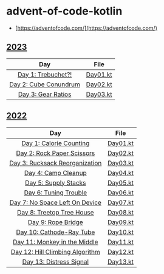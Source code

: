 # advent-of-code-kotlin

- [https://adventofcode.com/](https://adventofcode.com/)

## [2023](https://adventofcode.com/2023)

|                             Day                              |                File                |
|:------------------------------------------------------------:|:----------------------------------:|
|  [Day 1: Trebuchet?!](https://adventofcode.com/2023/day/1)   | [Day01.kt](./src/aoc2023/Day01.kt) |
| [Day 2: Cube Conundrum](https://adventofcode.com/2023/day/2) | [Day02.kt](./src/aoc2023/Day02.kt) |
|  [Day 3: Gear Ratios](https://adventofcode.com/2023/day/3)   | [Day03.kt](./src/aoc2023/Day03.kt) |

## [2022](https://adventofcode.com/2022)

|                                   Day                                   |                File                |
|:-----------------------------------------------------------------------:|:----------------------------------:|
|     [Day 1: Calorie Counting](https://adventofcode.com/2022/day/1)      | [Day01.kt](./src/aoc2022/Day01.kt) |
|    [Day 2: Rock Paper Scissors](https://adventofcode.com/2022/day/2)    | [Day02.kt](./src/aoc2022/Day02.kt) |
|  [Day 3: Rucksack Reorganization](https://adventofcode.com/2022/day/3)  | [Day03.kt](./src/aoc2022/Day03.kt) |
|       [Day 4: Camp Cleanup](https://adventofcode.com/2022/day/4)        | [Day04.kt](./src/aoc2022/Day04.kt) |
|       [Day 5: Supply Stacks](https://adventofcode.com/2022/day/5)       | [Day05.kt](./src/aoc2022/Day05.kt) |
|      [Day 6: Tuning Trouble](https://adventofcode.com/2022/day/6)       | [Day06.kt](./src/aoc2022/Day06.kt) |
|  [Day 7: No Space Left On Device](https://adventofcode.com/2022/day/7)  | [Day07.kt](./src/aoc2022/Day07.kt) |
|    [Day 8: Treetop Tree House](https://adventofcode.com/2022/day/8)     | [Day08.kt](./src/aoc2022/Day08.kt) |
|        [Day 9: Rope Bridge](https://adventofcode.com/2022/day/9)        | [Day09.kt](./src/aoc2022/Day09.kt) |
|    [Day 10: Cathode-Ray Tube](https://adventofcode.com/2022/day/10)     | [Day10.kt](./src/aoc2022/Day10.kt) |
|  [Day 11: Monkey in the Middle](https://adventofcode.com/2022/day/11)   | [Day11.kt](./src/aoc2022/Day11.kt) |
| [Day 12: Hill Climbing Algorithm](https://adventofcode.com/2022/day/12) | [Day12.kt](./src/aoc2022/Day12.kt) |
|     [Day 13: Distress Signal](https://adventofcode.com/2022/day/13)     | [Day13.kt](./src/aoc2022/Day13.kt) |
